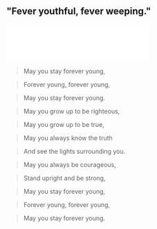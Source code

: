 ##  "Fever youthful, fever weeping."


<iframe frameborder="no" border="0" marginwidth="0" marginheight="0" width=330 height=86 src="//music.163.com/outchain/player?type=2&id=26473418&auto=1&height=66"></iframe>

>May you stay forever young,

>Forever young, forever young,

>May you stay forever young.

>May you grow up to be righteous,

>May you grow up to be true,

>May you always know the truth

>And see the lights surrounding you.

>May you always be courageous,

>Stand upright and be strong,

>May you stay forever young,

>Forever young, forever young,

>May you stay forever young.






